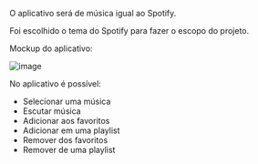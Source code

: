 O aplicativo será de música igual ao Spotify.

Foi escolhido o tema do Spotify para fazer o escopo do projeto.

Mockup do aplicativo:

![image](https://github.com/EduardoSilva03/flutter-spotify/assets/98607806/addf05bf-bacc-4e3f-a3ea-7f3c137d4c3d)


No aplicativo é possível:

- Selecionar uma música
- Escutar música
- Adicionar aos favoritos
- Adicionar em uma playlist
- Remover dos favoritos
- Remover de uma playlist
